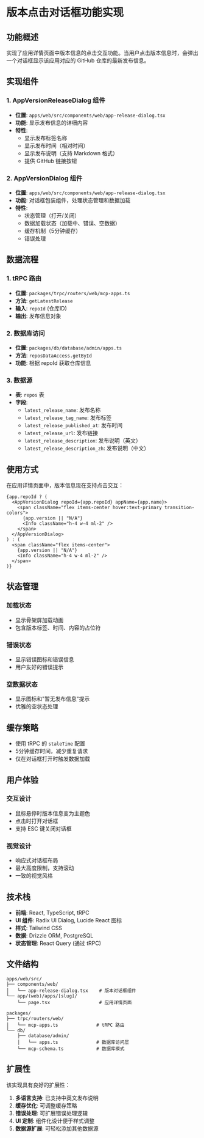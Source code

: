 # 版本点击对话框功能实现

## 功能概述

实现了应用详情页面中版本信息的点击交互功能。当用户点击版本信息时，会弹出一个对话框显示该应用对应的 GitHub 仓库的最新发布信息。

## 实现组件

### 1. AppVersionReleaseDialog 组件
- **位置**: `apps/web/src/components/web/app-release-dialog.tsx`
- **功能**: 显示发布信息的详细内容
- **特性**:
  - 显示发布标签名称
  - 显示发布时间（相对时间）
  - 显示发布说明（支持 Markdown 格式）
  - 提供 GitHub 链接按钮

### 2. AppVersionDialog 组件
- **位置**: `apps/web/src/components/web/app-release-dialog.tsx`
- **功能**: 对话框包装组件，处理状态管理和数据加载
- **特性**:
  - 状态管理（打开/关闭）
  - 数据加载状态（加载中、错误、空数据）
  - 缓存机制（5分钟缓存）
  - 错误处理

## 数据流程

### 1. tRPC 路由
- **位置**: `packages/trpc/routers/web/mcp-apps.ts`
- **方法**: `getLatestRelease`
- **输入**: `repoId` (仓库ID)
- **输出**: 发布信息对象

### 2. 数据库访问
- **位置**: `packages/db/database/admin/apps.ts`
- **方法**: `reposDataAccess.getById`
- **功能**: 根据 repoId 获取仓库信息

### 3. 数据源
- **表**: `repos` 表
- **字段**: 
  - `latest_release_name`: 发布名称
  - `latest_release_tag_name`: 发布标签
  - `latest_release_published_at`: 发布时间
  - `latest_release_url`: 发布链接
  - `latest_release_description`: 发布说明（英文）
  - `latest_release_description_zh`: 发布说明（中文）

## 使用方式

在应用详情页面中，版本信息现在支持点击交互：

```tsx
{app.repoId ? (
  <AppVersionDialog repoId={app.repoId} appName={app.name}>
    <span className="flex items-center hover:text-primary transition-colors">
      {app.version || "N/A"}
      <Info className="h-4 w-4 ml-2" />
    </span>
  </AppVersionDialog>
) : (
  <span className="flex items-center">
    {app.version || "N/A"}
    <Info className="h-4 w-4 ml-2" />
  </span>
)}
```

## 状态管理

### 加载状态
- 显示骨架屏加载动画
- 包含版本标签、时间、内容的占位符

### 错误状态
- 显示错误图标和错误信息
- 用户友好的错误提示

### 空数据状态
- 显示图标和"暂无发布信息"提示
- 优雅的空状态处理

## 缓存策略

- 使用 tRPC 的 `staleTime` 配置
- 5分钟缓存时间，减少重复请求
- 仅在对话框打开时触发数据加载

## 用户体验

### 交互设计
- 鼠标悬停时版本信息变为主题色
- 点击时打开对话框
- 支持 ESC 键关闭对话框

### 视觉设计
- 响应式对话框布局
- 最大高度限制，支持滚动
- 一致的视觉风格

## 技术栈

- **前端**: React, TypeScript, tRPC
- **UI 组件**: Radix UI Dialog, Lucide React 图标
- **样式**: Tailwind CSS
- **数据**: Drizzle ORM, PostgreSQL
- **状态管理**: React Query (通过 tRPC)

## 文件结构

```
apps/web/src/
├── components/web/
│   └── app-release-dialog.tsx    # 版本对话框组件
└── app/(web)/apps/[slug]/
    └── page.tsx                  # 应用详情页面

packages/
├── trpc/routers/web/
│   └── mcp-apps.ts              # tRPC 路由
└── db/
    ├── database/admin/
    │   └── apps.ts              # 数据库访问层
    └── mcp-schema.ts            # 数据库模式
```

## 扩展性

该实现具有良好的扩展性：

1. **多语言支持**: 已支持中英文发布说明
2. **缓存优化**: 可调整缓存策略
3. **错误处理**: 可扩展错误处理逻辑
4. **UI 定制**: 组件化设计便于样式调整
5. **数据源扩展**: 可轻松添加其他数据源 